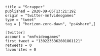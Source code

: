 ```
title = "Scrapper"
published = 2020-09-05T13:21:19Z
origin = "twitter-mnfvideogames"
type = "tweet"
tag = [ "horizon-zero-dawn", "ps4share",]

[twitter]
account = "mnfvideogames"
first_tweet = "1302235362601861121"
retweets = 0
favourites = 0
```

<p class='image'><img src='https://mnf.m17s.net/2020/09/05/EhJ4KG_XcAASHAw.jpg' alt=''></p>

